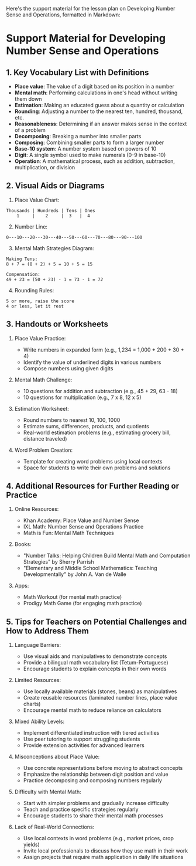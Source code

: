 Here's the support material for the lesson plan on Developing Number Sense and Operations, formatted in Markdown:

# Support Material for Developing Number Sense and Operations

## 1. Key Vocabulary List with Definitions

- **Place value**: The value of a digit based on its position in a number
- **Mental math**: Performing calculations in one's head without writing them down
- **Estimation**: Making an educated guess about a quantity or calculation
- **Rounding**: Adjusting a number to the nearest ten, hundred, thousand, etc.
- **Reasonableness**: Determining if an answer makes sense in the context of a problem
- **Decomposing**: Breaking a number into smaller parts
- **Composing**: Combining smaller parts to form a larger number
- **Base-10 system**: A number system based on powers of 10
- **Digit**: A single symbol used to make numerals (0-9 in base-10)
- **Operation**: A mathematical process, such as addition, subtraction, multiplication, or division

## 2. Visual Aids or Diagrams

1. Place Value Chart:
```
Thousands | Hundreds | Tens | Ones
    1     |    2     |  3   |  4
```

2. Number Line:
```
0---10---20---30---40---50---60---70---80---90---100
```

3. Mental Math Strategies Diagram:
```
Making Tens:
8 + 7 = (8 + 2) + 5 = 10 + 5 = 15

Compensation:
49 + 23 = (50 + 23) - 1 = 73 - 1 = 72
```

4. Rounding Rules:
```
5 or more, raise the score
4 or less, let it rest
```

## 3. Handouts or Worksheets

1. Place Value Practice:
   - Write numbers in expanded form (e.g., 1,234 = 1,000 + 200 + 30 + 4)
   - Identify the value of underlined digits in various numbers
   - Compose numbers using given digits

2. Mental Math Challenge:
   - 10 questions for addition and subtraction (e.g., 45 + 29, 63 - 18)
   - 10 questions for multiplication (e.g., 7 x 8, 12 x 5)

3. Estimation Worksheet:
   - Round numbers to nearest 10, 100, 1000
   - Estimate sums, differences, products, and quotients
   - Real-world estimation problems (e.g., estimating grocery bill, distance traveled)

4. Word Problem Creation:
   - Template for creating word problems using local contexts
   - Space for students to write their own problems and solutions

## 4. Additional Resources for Further Reading or Practice

1. Online Resources:
   - Khan Academy: Place Value and Number Sense
   - IXL Math: Number Sense and Operations Practice
   - Math is Fun: Mental Math Techniques

2. Books:
   - "Number Talks: Helping Children Build Mental Math and Computation Strategies" by Sherry Parrish
   - "Elementary and Middle School Mathematics: Teaching Developmentally" by John A. Van de Walle

3. Apps:
   - Math Workout (for mental math practice)
   - Prodigy Math Game (for engaging math practice)

## 5. Tips for Teachers on Potential Challenges and How to Address Them

1. Language Barriers:
   - Use visual aids and manipulatives to demonstrate concepts
   - Provide a bilingual math vocabulary list (Tetum-Portuguese)
   - Encourage students to explain concepts in their own words

2. Limited Resources:
   - Use locally available materials (stones, beans) as manipulatives
   - Create reusable resources (laminated number lines, place value charts)
   - Encourage mental math to reduce reliance on calculators

3. Mixed Ability Levels:
   - Implement differentiated instruction with tiered activities
   - Use peer tutoring to support struggling students
   - Provide extension activities for advanced learners

4. Misconceptions about Place Value:
   - Use concrete representations before moving to abstract concepts
   - Emphasize the relationship between digit position and value
   - Practice decomposing and composing numbers regularly

5. Difficulty with Mental Math:
   - Start with simpler problems and gradually increase difficulty
   - Teach and practice specific strategies regularly
   - Encourage students to share their mental math processes

6. Lack of Real-World Connections:
   - Use local contexts in word problems (e.g., market prices, crop yields)
   - Invite local professionals to discuss how they use math in their work
   - Assign projects that require math application in daily life situations